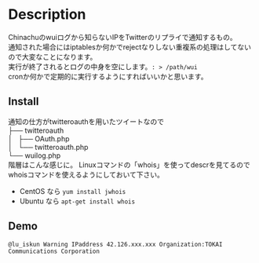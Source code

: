 # Description
Chinachuのwuiログから知らないIPをTwitterのリプライで通知するもの。  
通知された場合にはiptablesか何かでrejectなりしない重複系の処理はしてないので大変なことになります。  
実行が終了されるとログの中身を空にします。` : > /path/wui `  
cronか何かで定期的に実行するようにすればいいかと思います。

## Install
通知の仕方がtwitteroauthを用いたツイートなので<br>
├── twitteroauth<br>
│   ├── OAuth.php<br>
│   └── twitteroauth.php<br>
└── wuilog.php<br>
階層はこんな感じに。
  Linuxコマンドの「whois」を使ってdescrを見てるのでwhoisコマンドを使えるようにしておいて下さい。
  * CentOS なら `yum install jwhois`
  * Ubuntu なら `apt-get install whois`

## Demo
`@lu_iskun Warning IPaddress 42.126.xxx.xxx Organization:TOKAI Communications Corporation`
